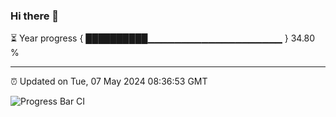 ### Hi there 👋

⏳ Year progress { ██████████▁▁▁▁▁▁▁▁▁▁▁▁▁▁▁▁▁▁▁▁ } 34.80 %

---

⏰ Updated on Tue, 07 May 2024 08:36:53 GMT

![Progress Bar CI](https://github.com/IshwaranRudhara/GIT-ACTION/workflows/Progress%20Bar%20CI/badge.svg)
